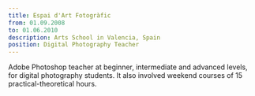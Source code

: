 ```yaml
---
title: Espai d'Art Fotogràfic
from: 01.09.2008
to: 01.06.2010
description: Arts School in Valencia, Spain
position: Digital Photography Teacher
---
```

Adobe Photoshop teacher at beginner, intermediate and advanced levels, for digital photography students. It also involved weekend courses of 15 practical-theoretical hours.
